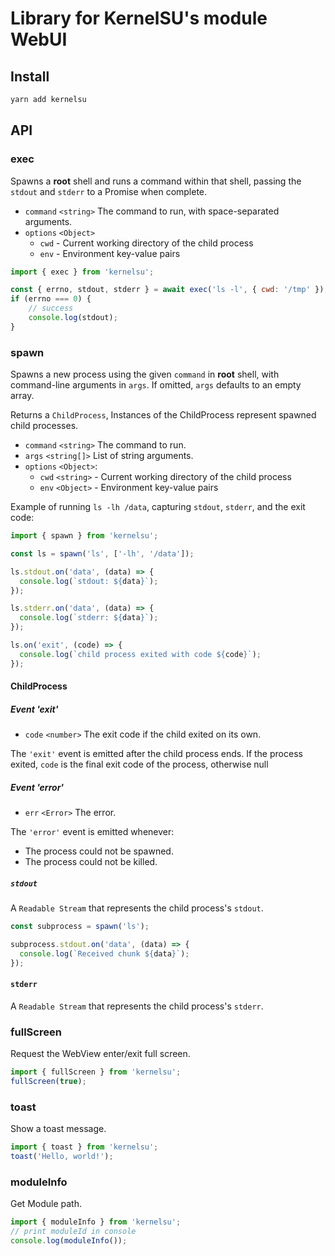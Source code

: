 # Library for KernelSU's module WebUI

## Install

```sh
yarn add kernelsu
```

## API

### exec

Spawns a **root** shell and runs a command within that shell, passing the `stdout` and `stderr` to a Promise when complete.

- `command` `<string>` The command to run, with space-separated arguments.
- `options` `<Object>`
  - `cwd` - Current working directory of the child process
  - `env` - Environment key-value pairs

```javascript
import { exec } from 'kernelsu';

const { errno, stdout, stderr } = await exec('ls -l', { cwd: '/tmp' });
if (errno === 0) {
    // success
    console.log(stdout);
}
```

### spawn

Spawns a new process using the given `command` in **root** shell, with command-line arguments in `args`. If omitted, `args` defaults to an empty array.

Returns a `ChildProcess`, Instances of the ChildProcess represent spawned child processes.

- `command` `<string>` The command to run.
- `args` `<string[]>` List of string arguments.
- `options` `<Object>`:
  - `cwd` `<string>` - Current working directory of the child process
  - `env` `<Object>` - Environment key-value pairs

Example of running `ls -lh /data`, capturing `stdout`, `stderr`, and the exit code:

```javascript
import { spawn } from 'kernelsu';

const ls = spawn('ls', ['-lh', '/data']);

ls.stdout.on('data', (data) => {
  console.log(`stdout: ${data}`);
});

ls.stderr.on('data', (data) => {
  console.log(`stderr: ${data}`);
});

ls.on('exit', (code) => {
  console.log(`child process exited with code ${code}`);
});
```

#### ChildProcess

##### Event 'exit'

- `code` `<number>` The exit code if the child exited on its own.

The `'exit'` event is emitted after the child process ends. If the process exited, `code` is the final exit code of the process, otherwise null

##### Event 'error'

- `err` `<Error>` The error.

The `'error'` event is emitted whenever:

- The process could not be spawned.
- The process could not be killed.

##### `stdout`

A `Readable Stream` that represents the child process's `stdout`.

```javascript
const subprocess = spawn('ls');

subprocess.stdout.on('data', (data) => {
  console.log(`Received chunk ${data}`);
});
```

#### `stderr`

A `Readable Stream` that represents the child process's `stderr`.

### fullScreen

Request the WebView enter/exit full screen.

```javascript
import { fullScreen } from 'kernelsu';
fullScreen(true);
```

### toast

Show a toast message.

```javascript
import { toast } from 'kernelsu';
toast('Hello, world!');
```

### moduleInfo

Get Module path.
```javascript
import { moduleInfo } from 'kernelsu';
// print moduleId in console
console.log(moduleInfo());
```